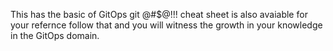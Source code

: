 This has the basic of GitOps
git @#$@!!!
cheat sheet is also avaiable
for your refernce
follow that 
and you will witness the growth in your knowledge 
in the GitOps domain.
